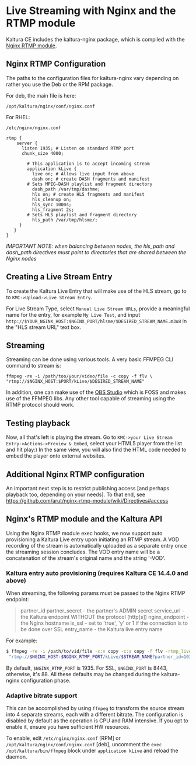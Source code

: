 # Live Streaming with Nginx and the RTMP module
Kaltura CE includes the kaltura-nginx package, which is compiled with the [Nginx RTMP module](https://github.com/arut/nginx-rtmp-module).

## Nginx RTMP Configuration
The paths to the configuration files for kaltura-nginx vary depending on rather you use the Deb or the RPM package.

For deb, the main file is here:
```
/opt/kaltura/nginx/conf/nginx.conf
```
For RHEL:
```
/etc/nginx/nginx.conf
```

```
rtmp {
    server {
      listen 1935; # Listen on standard RTMP port
      chunk_size 4000;

        # This application is to accept incoming stream
        application kLive {
          live on; # Allows live input from above
          dash on; # create DASH fragments and manifest
        # Sets MPEG-DASH playlist and fragment directory
          dash_path /var/tmp/dashme; 
          hls on; # create HLS fragments and manifest
          hls_cleanup on;
          hls_sync 100ms;
          hls_fragment 2s;
        # Sets HLS playlist and fragment directory
          hls_path /var/tmp/hlsme/;
     }
   }
}
```

*IMPORTANT NOTE: when balancing between nodes, the hls_path and dash_path directives must point to directories that are shared between the Nginx nodes*

## Creating a Live Stream Entry
To create the Kaltura Live Entry that will make use of the HLS stream, go to to ```KMC->Upload->Live Stream Entry```.

For Live Stream Type, select ```Manual Live Stream URLs```, provide a meaningful name for the entry, for example ```My Live Test```, and input ```http://$YOUR_NGINX_HOST:$NGINX_PORT/hlsme/$DESIRED_STREAM_NAME.m3u8``` in the "HLS stream URL" text box.

## Streaming
Streaming can be done using various tools. A very basic FFMPEG CLI command to stream is:
```
ffmpeg -re -i /path/too/your/video/file -c copy -f flv \
"rtmp://$NGINX_HOST:$PORT/kLive/$DESIRED_STREAM_NAME"
```
In addition, one can make use of the [OBS Studio](https://obsproject.com) which is FOSS and makes use of the FFMPEG libs.
Any other tool capable of streaming using the RTMP protocol should work.

## Testing playback
Now, all that's left is playing the stream. 
Go to ```KMC->your Live Stream Entry->Actions->Preview & Embed```, select your HTML5 player from the list and hit play:)
In the same view, you will also find the HTML code needed to embed the player onto external websites.

## Additional Nginx RTMP configuration
An important next step is to restrict publishing access [and perhaps playback too, depending on your needs]. 
To that end, see https://github.com/arut/nginx-rtmp-module/wiki/Directives#access

## Nginx's RTMP module and the Kaltura API
Using the Nginx RTMP module exec hooks, we now support auto provisioning a Kaltura Live entry upon initiating an RTMP stream.
A VOD recording of the stream is automatically uploaded as a separate entry once the streaming session concludes.
The VOD entry name will be a concatenation of the stream's original name and the string '-VOD'. 

### Kaltura entry auto provisioning (requires Kaltura CE 14.4.0 and above)
When streaming, the following params must be passed to the Nginx RTMP endpoint:
> partner_id
> partner_secret - the partner's ADMIN secret
> service_url - the Kaltura endpoint WITHOUT the protocol (http[s])
> nginx_endpoint - the Nginx hostname
> is_ssl - set to 'true', 'y' or 1 if the connection is to be done over SSL
> entry_name - the Kaltura live entry name

For example:
```sh
$ ffmpeg -re -i /path/to/vid/file -c:v copy -c:a copy -f flv -rtmp_live 1 \
 "rtmp://$NGINX_HOST:$NGINX_RTMP_PORT/kLive/$STREAM_NAME?partner_id=103&partner_secret=somesecret&service_url=$KALTURA_ENDPOINT&nginx_endpoint=$NGINX_HOST:$NGINX_PORT&entry_name=my_entry&is_ssl=true"
```

By default, `$NGINX_RTMP_PORT` is 1935. For SSL, `$NGINX_PORT` is 8443, otherwise, it's 88.
All these defaults may be changed during the kaltura-nginx configuration phase.

### Adaptive bitrate support
This can be accomplished by using `ffmpeg` to transform the source stream into 4 separate streams, each with a different bitrate.
The configuration is disabled by default as the operation is CPU and RAM intensive. If you opt to enable it, ensure you have sufficient HW resources.

To enable, edit `/etc/nginx/nginx.conf` [RPM] or `/opt/kaltura/nginx/conf/nginx.conf` [deb], uncomment the `exec /opt/kaltura/bin/ffmpeg` block under `application kLive` and reload the daemon.

